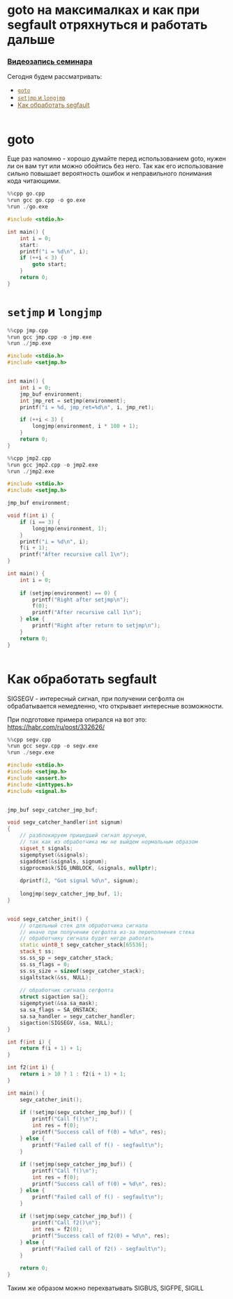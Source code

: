 

# goto на максималках и как при segfault отряхнуться и работать дальше



<p><a href="https://17" target="_blank">
    <h3>Видеозапись семинара</h3> 
</a></p>

Сегодня будем рассматривать:
* <a href="#goto" style="color:#856024">`goto`</a>
* <a href="#jmp" style="color:#856024">`setjmp` и `longjmp`</a>
* <a href="#segfault" style="color:#856024">Как обработать segfault</a>


```python

```

# goto

Еще раз напомню - хорошо думайте перед использованием goto, нужен ли он вам тут или можно обойтись без него. Так как его использование сильно повышает вероятность ошибок и неправильного понимания кода читающими.


```cpp
%%cpp go.cpp
%run gcc go.cpp -o go.exe
%run ./go.exe

#include <stdio.h>

int main() {
    int i = 0;
    start:
    printf("i = %d\n", i);
    if (++i < 3) {
        goto start;
    }
    return 0;
}
```

# <a name="jmp"></a> `setjmp` и `longjmp`


```cpp
%%cpp jmp.cpp
%run gcc jmp.cpp -o jmp.exe
%run ./jmp.exe

#include <stdio.h>
#include <setjmp.h>


int main() {
    int i = 0;
    jmp_buf environment;
    int jmp_ret = setjmp(environment);
    printf("i = %d, jmp_ret=%d\n", i, jmp_ret);

    if (++i < 3) {
        longjmp(environment, i * 100 + 1);
    }
    return 0;
}
```


```cpp
%%cpp jmp2.cpp
%run gcc jmp2.cpp -o jmp2.exe
%run ./jmp2.exe

#include <stdio.h>
#include <setjmp.h>

jmp_buf environment;

void f(int i) {
    if (i == 3) {
        longjmp(environment, 1);
    }
    printf("i = %d\n", i);
    f(i + 1);
    printf("After recursive call 1\n");
}

int main() {
    int i = 0;
    
    if (setjmp(environment) == 0) {
        printf("Right after setjmp\n");
        f(0);
        printf("After recursive call 1\n");
    } else {
        printf("Right after return to setjmp\n");
    }
    return 0;
}
```


```python

```

# <a name="segfault"></a> Как обработать segfault

SIGSEGV - интересный сигнал, при получении сегфолта он обрабатывается немедленно, что открывает интересные возможности.

При подготовке примера опирался на вот это: https://habr.com/ru/post/332626/


```cpp
%%cpp segv.cpp
%run gcc segv.cpp -o segv.exe
%run ./segv.exe

#include <stdio.h>
#include <setjmp.h>
#include <assert.h>
#include <inttypes.h>
#include <signal.h>


jmp_buf segv_catcher_jmp_buf;

void segv_catcher_handler(int signum)
{
    // разблокируем пришедший сигнал вручную, 
    // так как из обработчика мы не выйдем нормальным образом
    sigset_t signals;
    sigemptyset(&signals);
    sigaddset(&signals, signum);
    sigprocmask(SIG_UNBLOCK, &signals, nullptr);
    
    dprintf(2, "Got signal %d\n", signum);
    
    longjmp(segv_catcher_jmp_buf, 1);
}


void segv_catcher_init() {
    // отдельный стек для обработчика сигнала
    // иначе при получении сегфолта из-за переполнения стека 
    // обработчику сигнала будет негде работать
    static uint8_t segv_catcher_stack[65536];
    stack_t ss;
    ss.ss_sp = segv_catcher_stack;
    ss.ss_flags = 0;
    ss.ss_size = sizeof(segv_catcher_stack);
    sigaltstack(&ss, NULL);
    
    // обработчик сигнала сегфолта
    struct sigaction sa{};
    sigemptyset(&sa.sa_mask);
    sa.sa_flags = SA_ONSTACK;
    sa.sa_handler = segv_catcher_handler;
    sigaction(SIGSEGV, &sa, NULL);
}

int f(int i) {
    return f(i + 1) + 1;
}

int f2(int i) {
    return i > 10 ? 1 : f2(i + 1) + 1;
}

int main() {
    segv_catcher_init();
    
    if (!setjmp(segv_catcher_jmp_buf)) {
        printf("Call f()\n");
        int res = f(0);
        printf("Success call of f(0) = %d\n", res);
    } else {
        printf("Failed call of f() - segfault\n");
    }
    
    if (!setjmp(segv_catcher_jmp_buf)) {
        printf("Call f()\n");
        int res = f(0);
        printf("Success call of f(0) = %d\n", res);
    } else {
        printf("Failed call of f() - segfault\n");
    }
    
    if (!setjmp(segv_catcher_jmp_buf)) {
        printf("Call f2()\n");
        int res = f2(0);
        printf("Success call of f2(0) = %d\n", res);
    } else {
        printf("Failed call of f2() - segfault\n");
    }
    
    return 0;
}
```

Таким же образом можно перехватывать SIGBUS, SIGFPE, SIGILL


```python

```


```python

```
